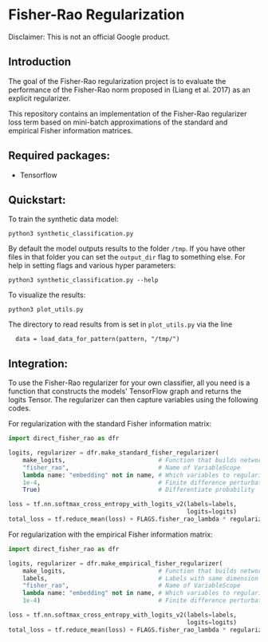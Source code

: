 # Fisher-Rao Regularization

Disclaimer: This is not an official Google product.

## Introduction

The goal of the Fisher-Rao regularization project is to evaluate the
performance of the Fisher-Rao norm proposed in (Liang et al. 2017) as an
explicit regularizer.

This repository contains an implementation of the Fisher-Rao regularizer loss
term based on mini-batch approximations of the standard and empirical Fisher
information matrices.

## Required packages:

- Tensorflow

## Quickstart:

To train the synthetic data model:

```console
python3 synthetic_classification.py
```

By default the model outputs results to the folder `/tmp`.
If you have other files in that folder you can set the `output_dir`
flag to something else.
For help in setting flags and various hyper parameters:

```console
python3 synthetic_classification.py --help
```

To visualize the results:

```console
python3 plot_utils.py
```

The directory to read results from is set in `plot_utils.py` via the line
```console
  data = load_data_for_pattern(pattern, "/tmp/")
```

## Integration:

To use the Fisher-Rao regularizer for your own classifier, all you need is a
function that constructs the models' TensorFlow graph and returns the logits
Tensor.
The regularizer can then capture variables using the following codes.

For regularization with the standard Fisher information matrix:

```python
import direct_fisher_rao as dfr

logits, regularizer = dfr.make_standard_fisher_regularizer(
    make_logits,                          # Function that builds network graph
    "fisher_rao",                         # Name of VariableScope
    lambda name: "embedding" not in name, # Which variables to regularize
    1e-4,                                 # Finite difference perturbation
    True)                                 # Differentiate probability

loss = tf.nn.softmax_cross_entropy_with_logits_v2(labels=labels,
                                                  logits=logits)
total_loss = tf.reduce_mean(loss) + FLAGS.fisher_rao_lambda * regularizer
```

For regularization with the empirical Fisher information matrix:

```python
import direct_fisher_rao as dfr

logits, regularizer = dfr.make_empirical_fisher_regularizer(
    make_logits,                          # Function that builds network graph
    labels,                               # Labels with same dimension as logits
    "fisher_rao",                         # Name of VariableScope
    lambda name: "embedding" not in name, # Which variables to regularize
    1e-4)                                 # Finite difference perturbation

loss = tf.nn.softmax_cross_entropy_with_logits_v2(labels=labels,
                                                  logits=logits)
total_loss = tf.reduce_mean(loss) + FLAGS.fisher_rao_lambda * regularizer
```

